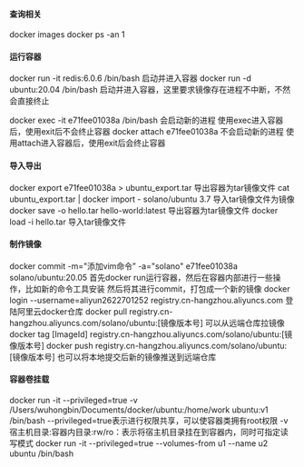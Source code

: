 
#### 查询相关

docker images
docker ps -an 1


#### 运行容器
docker run -it redis:6.0.6 /bin/bash
启动并进入容器
docker run -d ubuntu:20.04 /bin/bash
启动并进入容器，这里要求镜像存在进程不中断，不然会直接终止

docker exec -it e71fee01038a /bin/bash
会启动新的进程
使用exec进入容器后，使用exit后不会终止容器
docker attach e71fee01038a
不会启动新的进程
使用attach进入容器后，使用exit后会终止容器

#### 导入导出
docker export e71fee01038a > ubuntu_export.tar
导出容器为tar镜像文件
cat ubuntu_export.tar | docker import - solano/ubuntu 3.7
导入tar镜像文件为镜像
docker save -o hello.tar hello-world:latest
导出容器为tar镜像文件
docker load -i hello.tar
导入tar镜像文件

#### 制作镜像
docker commit -m="添加vim命令” -a="solano"  e71fee01038a solano/ubuntu:20.05
首先docker run运行容器，然后在容器内部进行一些操作，比如新的命令工具安装
然后将其进行commit，打包成一个新的镜像
docker login --username=aliyun2622701252 registry.cn-hangzhou.aliyuncs.com
登陆阿里云docker仓库
docker pull registry.cn-hangzhou.aliyuncs.com/solano/ubuntu:[镜像版本号]
可以从远端仓库拉镜像
docker tag [ImageId] registry.cn-hangzhou.aliyuncs.com/solano/ubuntu:[镜像版本号]
docker push registry.cn-hangzhou.aliyuncs.com/solano/ubuntu:[镜像版本号]
也可以将本地提交后新的镜像推送到远端仓库

#### 容器卷挂载
docker run -it --privileged=true -v /Users/wuhongbin/Documents/docker/ubuntu:/home/work ubuntu:v1 /bin/bash
--privileged=true表示进行权限共享，可以使容器类拥有root权限
-v 宿主机目录:容器内目录:rw/ro：表示将宿主机目录挂在到容器内，同时可指定读写模式
docker run -it --privileged=true --volumes-from u1 --name u2 ubuntu /bin/bash


